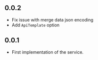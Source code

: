 ## 0.0.2

- Fix issue with merge data json encoding
- Add `ApiTemplate` option

## 0.0.1

- First implementation of the service.